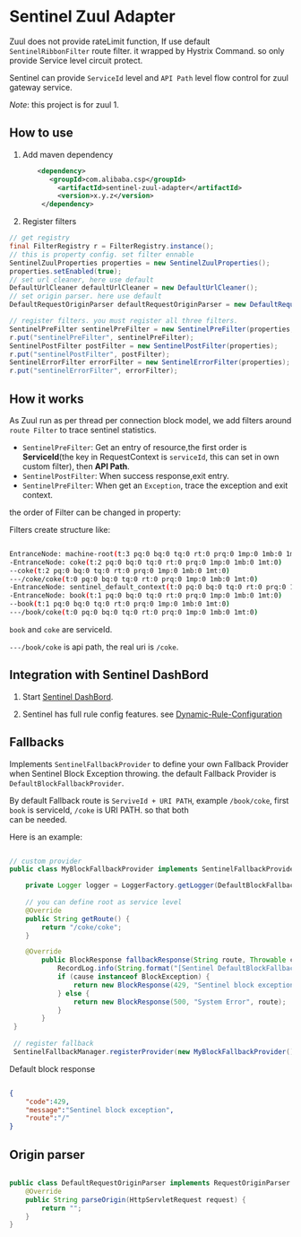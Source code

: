 # Sentinel Zuul Adapter

Zuul does not provide rateLimit function, If use default `SentinelRibbonFilter` route filter. it wrapped by Hystrix Command. so only provide Service level 
circuit protect. 

Sentinel can provide `ServiceId` level and `API Path` level flow control for zuul gateway service. 

*Note*: this project is for zuul 1.

## How to use

1. Add maven dependency

```xml
       <dependency>
          <groupId>com.alibaba.csp</groupId>
            <artifactId>sentinel-zuul-adapter</artifactId>
            <version>x.y.z</version>
        </dependency>

```

2. Register filters

```java
// get registry
final FilterRegistry r = FilterRegistry.instance();
// this is property config. set filter ennable
SentinelZuulProperties properties = new SentinelZuulProperties();
properties.setEnabled(true);
// set url cleaner, here use default 
DefaultUrlCleaner defaultUrlCleaner = new DefaultUrlCleaner();
// set origin parser. here use default 
DefaultRequestOriginParser defaultRequestOriginParser = new DefaultRequestOriginParser();

// register filters. you must register all three filters.
SentinelPreFilter sentinelPreFilter = new SentinelPreFilter(properties, defaultUrlCleaner, defaultRequestOriginParser);
r.put("sentinelPreFilter", sentinelPreFilter);
SentinelPostFilter postFilter = new SentinelPostFilter(properties);
r.put("sentinelPostFilter", postFilter);
SentinelErrorFilter errorFilter = new SentinelErrorFilter(properties);
r.put("sentinelErrorFilter", errorFilter);
```

## How it works

As Zuul run as per thread per connection block model, we add filters around `route Filter` to trace sentinel statistics.   

- `SentinelPreFilter`: Get an entry of resource,the first order is **ServiceId**(the key in RequestContext is `serviceId`, this can set in own custom filter), then **API Path**. 
- `SentinelPostFilter`: When success response,exit entry.
- `SentinelPreFilter`:  When get an `Exception`, trace the exception and exit context. 


the order of Filter can be changed in property:



Filters create structure like:


```bash

EntranceNode: machine-root(t:3 pq:0 bq:0 tq:0 rt:0 prq:0 1mp:0 1mb:0 1mt:0)
-EntranceNode: coke(t:2 pq:0 bq:0 tq:0 rt:0 prq:0 1mp:0 1mb:0 1mt:0)
--coke(t:2 pq:0 bq:0 tq:0 rt:0 prq:0 1mp:0 1mb:0 1mt:0)
---/coke/coke(t:0 pq:0 bq:0 tq:0 rt:0 prq:0 1mp:0 1mb:0 1mt:0)
-EntranceNode: sentinel_default_context(t:0 pq:0 bq:0 tq:0 rt:0 prq:0 1mp:0 1mb:0 1mt:0)
-EntranceNode: book(t:1 pq:0 bq:0 tq:0 rt:0 prq:0 1mp:0 1mb:0 1mt:0)
--book(t:1 pq:0 bq:0 tq:0 rt:0 prq:0 1mp:0 1mb:0 1mt:0)
---/book/coke(t:0 pq:0 bq:0 tq:0 rt:0 prq:0 1mp:0 1mb:0 1mt:0)

```

`book` and `coke` are serviceId. 

`---/book/coke` is api path, the real uri is `/coke`. 


## Integration with Sentinel DashBord

1. Start [Sentinel DashBord](https://github.com/alibaba/Sentinel/wiki/%E6%8E%A7%E5%88%B6%E5%8F%B0).

2. Sentinel has full rule config features. see [Dynamic-Rule-Configuration](https://github.com/alibaba/Sentinel/wiki/Dynamic-Rule-Configuration)

## Fallbacks

Implements `SentinelFallbackProvider` to define your own Fallback Provider when Sentinel Block Exception throwing. the default 
Fallback Provider is `DefaultBlockFallbackProvider`. 

By default Fallback route is `ServiveId + URI PATH`, example `/book/coke`, first `book` is serviceId, `/coke` is URI PATH. so that both  
can be needed.

Here is an example:

```java

// custom provider 
public class MyBlockFallbackProvider implements SentinelFallbackProvider {

    private Logger logger = LoggerFactory.getLogger(DefaultBlockFallbackProvider.class);
    
    // you can define root as service level 
    @Override
    public String getRoute() {
        return "/coke/coke";
    }

    @Override
        public BlockResponse fallbackResponse(String route, Throwable cause) {
            RecordLog.info(String.format("[Sentinel DefaultBlockFallbackProvider] Run fallback route: %s", route));
            if (cause instanceof BlockException) {
                return new BlockResponse(429, "Sentinel block exception", route);
            } else {
                return new BlockResponse(500, "System Error", route);
            }
        }
 }
 
 // register fallback
 SentinelFallbackManager.registerProvider(new MyBlockFallbackProvider());

```

Default block response

```json

{
    "code":429,
    "message":"Sentinel block exception",
    "route":"/"
}
```

## Origin parser

```java

public class DefaultRequestOriginParser implements RequestOriginParser {
    @Override
    public String parseOrigin(HttpServletRequest request) {
        return "";
    }
}

```
